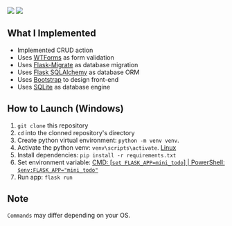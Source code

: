 [![](https://img.shields.io/badge/status-Finished-brightgreen)]()
[![](https://img.shields.io/github/last-commit/brandon-julio-t/Mini-Todo)]()

## What I Implemented

- Implemented CRUD action
- Uses [WTForms](https://wtforms.readthedocs.io/en/stable/) as form validation
- Uses [Flask-Migrate](https://flask-migrate.readthedocs.io/en/latest/) as database migration
- Uses [Flask SQLAlchemy](https://flask-sqlalchemy.palletsprojects.com/en/2.x/) as database ORM
- Uses [Bootstrap](https://getbootstrap.com/) to design front-end
- Uses [SQLite](https://sqlite.org/index.html) as database engine

## How to Launch (Windows)

1. `git clone` this repository
1. `cd` into the clonned repository's directory
2. Create python virtual environment: `python -m venv venv`.
3. Activate the python venv: `venv\scripts\activate`. [Linux](https://flask.palletsprojects.com/en/1.1.x/installation/#activate-the-environment)
4. Install dependencies: `pip install -r requirements.txt`
5. Set environment variable: [CMD: [`set FLASK_APP=mini_todo`] | PowerShell: `$env:FLASK_APP="mini_todo"`](https://flask.palletsprojects.com/en/1.1.x/quickstart/#a-minimal-application)
6. Run app: `flask run`

## Note

`Commands` may differ depending on your OS.
